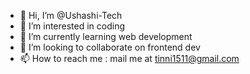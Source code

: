 - 👋 Hi, I’m @Ushashi-Tech
- 👀 I’m interested in coding
- 🌱 I’m currently learning web development
- 💞️ I’m looking to collaborate on frontend dev
- 📫 How to reach me : mail me at tinni1511@gmail.com

<!---
Ushashi-Tech/Ushashi-Tech is a ✨ special ✨ repository because its `README.md` (this file) appears on your GitHub profile.
You can click the Preview link to take a look at your changes.
--->
